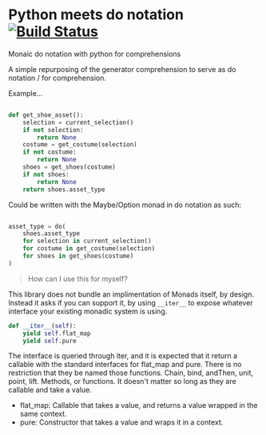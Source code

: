 # Python meets do notation [![Build Status](https://app.travis-ci.com/internetimagery/do-not.svg?branch=main)](https://app.travis-ci.com/internetimagery/do-not)

Monaic do notation with python for comprehensions

A simple repurposing of the generator comprehension to serve as do notation / for comprehension.

Example...

```python

def get_shoe_asset():
    selection = current_selection()
    if not selection:
        return None
    costume = get_costume(selection)
    if not costume:
        return None
    shoes = get_shoes(costume)
    if not shoes:
        return None
    return shoes.asset_type

```

Could be written with the Maybe/Option monad in do notation as such:

```python

asset_type = do(
    shoes.asset_type
    for selection in current_selection()
    for costume in get_costume(selection)
    for shoes in get_shoes(costume)
)

```

> How can I use this for myself?

This library does not bundle an implimentation of Monads itself, by design. Instead it
asks if you can support it, by using ```__iter__``` to expose whatever interface
your existing monadic system is using.

```python
def __iter__(self):
    yield self.flat_map
    yield self.pure
```

The interface is queried through iter, and it is expected that it return a callable
with the standard interfaces for flat_map and pure. There is no restriction that they be named those functions. Chain, bind, andThen, unit, point, lift. Methods, or functions. It doesn't matter so long as they are callable and take a value.

* flat_map: Callable that takes a value, and returns a value wrapped in the same context.
* pure: Constructor that takes a value and wraps it in a context.
